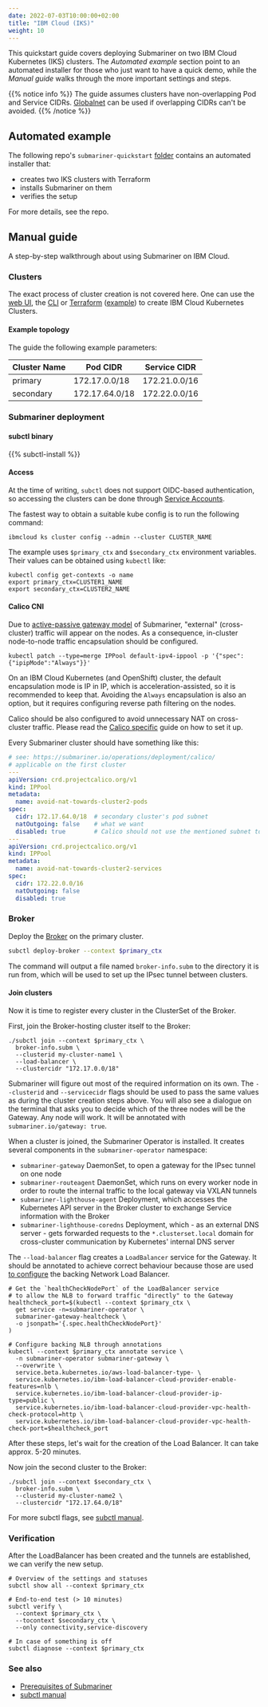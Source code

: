 ```yaml
---
date: 2022-07-03T10:00:00+02:00
title: "IBM Cloud (IKS)"
weight: 10
---
```


This quickstart guide covers deploying Submariner on two IBM Cloud Kubernetes (IKS) clusters.
The *Automated example* section point to an automated installer for those who just want to have a quick demo,
while the *Manual guide* walks through the more important settings and steps.

{{% notice info %}}
The guide assumes clusters have non-overlapping Pod and Service CIDRs.
[Globalnet](https://submariner.io/getting-started/architecture/globalnet/) can be used if overlapping CIDRs can't be avoided.
{{% /notice %}}

## Automated example

The following repo's `submariner-quickstart` [folder](https://github.com/IBM-Cloud/kube-samples/tree/master/submariner-quickstart)
contains an automated installer that:

- creates two IKS clusters with Terraform
- installs Submariner on them
- verifies the setup

For more details, see the repo.

## Manual guide

A step-by-step walkthrough about using Submariner on IBM Cloud.

### Clusters

The exact process of cluster creation is not covered here.
One can use the [web UI](https://cloud.ibm.com/docs/containers?topic=containers-getting-started&interface=ui),
the [CLI](https://cloud.ibm.com/docs/containers?topic=containers-getting-started&interface=cli) or
[Terraform](https://registry.terraform.io/providers/IBM-Cloud/ibm/latest)
([example](https://registry.terraform.io/providers/IBM-Cloud/ibm/latest/docs/resources/container_cluster#vpc-generation-2-ibm-cloud-kubernetes-service-cluster))
to create IBM Cloud Kubernetes Clusters.

#### Example topology

The guide the following example parameters:

| Cluster Name | Pod CIDR       | Service CIDR  |
|--------------|----------------|---------------|
| primary      | 172.17.0.0/18  | 172.21.0.0/16 |
| secondary    | 172.17.64.0/18 | 172.22.0.0/16 |

### Submariner deployment

#### subctl binary

{{% subctl-install %}}

#### Access

At the time of writing, `subctl` does not support OIDC-based authentication,
so accessing the clusters can be done through [Service Accounts](https://kubernetes.io/docs/concepts/security/service-accounts/).

The fastest way to obtain a suitable kube config is to run the following command:

```shell
ibmcloud ks cluster config --admin --cluster CLUSTER_NAME
```

The example uses `$primary_ctx` and `$secondary_ctx` environment variables.
Their values can be obtained using `kubectl` like:

```shell
kubectl config get-contexts -o name
export primary_ctx=CLUSTER1_NAME
export secondary_ctx=CLUSTER2_NAME
```

#### Calico CNI

Due to [active-passive gateway model](https://submariner.io/getting-started/architecture/gateway-engine/)
of Submariner, "external" (cross-cluster) traffic will appear on the nodes.
As a consequence, in-cluster node-to-node traffic encapsulation should be configured.

```shell
kubectl patch --type=merge IPPool default-ipv4-ippool -p '{"spec":{"ipipMode":"Always"}}'
```

On an IBM Cloud Kubernetes (and OpenShift) cluster, the default encapsulation mode is IP in IP,
which is acceleration-assisted, so it is recommended to keep that.
Avoiding the `Always` encapsulation is also an option, but it requires configuring reverse path filtering on the nodes.

Calico should be also configured to avoid unnecessary NAT on cross-cluster traffic.
Please read the [Calico specific](https://submariner.io/operations/deployment/calico/) guide on how to set it up.

Every Submariner cluster should have something like this:

```yaml
# see: https://submariner.io/operations/deployment/calico/
# applicable on the first cluster
---
apiVersion: crd.projectcalico.org/v1
kind: IPPool
metadata:
  name: avoid-nat-towards-cluster2-pods
spec:
  cidr: 172.17.64.0/18  # secondary cluster's pod subnet
  natOutgoing: false    # what we want
  disabled: true        # Calico should not use the mentioned subnet to assign IPs from
---
apiVersion: crd.projectcalico.org/v1
kind: IPPool
metadata:
  name: avoid-nat-towards-cluster2-services
spec:
  cidr: 172.22.0.0/16
  natOutgoing: false
  disabled: true
```

### Broker

Deploy the [Broker](https://submariner.io/getting-started/architecture/broker/) on the primary cluster.

``` bash
subctl deploy-broker --context $primary_ctx
```

The command will output a file named `broker-info.subm` to the directory it is run from, which will be used to set up the
IPsec tunnel between clusters.

#### Join clusters

Now it is time to register every cluster in the ClusterSet of the Broker.

First, join the Broker-hosting cluster itself to the Broker:

```shell
./subctl join --context $primary_ctx \
  broker-info.subm \
  --clusterid my-cluster-name1 \
  --load-balancer \
  --clustercidr "172.17.0.0/18"
```

Submariner will figure out most of the required information on its own.
The `--clusterid` and `--servicecidr` flags should be used to pass the same
values as during the cluster creation steps above.
You will also see a dialogue on the terminal that asks you to decide which of the three
nodes will be the Gateway.
Any node will work. It will be annotated with `submariner.io/gateway: true`.

When a cluster is joined, the Submariner Operator is installed.
It creates several components in the `submariner-operator` namespace:

- `submariner-gateway` DaemonSet, to open a gateway for the IPsec tunnel on one node
- `submariner-routeagent` DaemonSet, which runs on every worker node in order to route the internal traffic to the local gateway
via VXLAN tunnels
- `submariner-lighthouse-agent` Deployment, which accesses the Kubernetes API server in the Broker cluster to exchange Service
information with the Broker
- `submariner-lighthouse-coredns` Deployment, which - as an external DNS server - gets forwarded requests to the
`*.clusterset.local` domain for cross-cluster communication by Kubernetes' internal DNS server

The `--load-balancer` flag creates a `LoadBalancer` service for the Gateway.
It should be annotated to achieve correct behaviour
because those are used [to configure](https://cloud.ibm.com/docs/containers?topic=containers-vpc-lbaas#setup_vpc_nlb)
the backing Network Load Balancer.

```shell
# Get the `healthCheckNodePort` of the LoadBalancer service
# to allow the NLB to forward traffic "directly" to the Gateway
healthcheck_port=$(kubectl --context $primary_ctx \
  get service -n=submariner-operator \
  submariner-gateway-healtcheck \
  -o jsonpath='{.spec.healthCheckNodePort}'
)

# Configure backing NLB through annotations
kubectl --context $primary_ctx annotate service \
  -n submariner-operator submariner-gateway \
  --overwrite \
  service.beta.kubernetes.io/aws-load-balancer-type- \
  service.kubernetes.io/ibm-load-balancer-cloud-provider-enable-features=nlb \
  service.kubernetes.io/ibm-load-balancer-cloud-provider-ip-type=public \
  service.kubernetes.io/ibm-load-balancer-cloud-provider-vpc-health-check-protocol=http \
  service.kubernetes.io/ibm-load-balancer-cloud-provider-vpc-health-check-port=$healthcheck_port
```

After these steps, let's wait for the creation of the Load Balancer. It can take approx. 5-20 minutes.

Now join the second cluster to the Broker:

```shell
./subctl join --context $secondary_ctx \
  broker-info.subm \
  --clusterid my-cluster-name2 \
  --clustercidr "172.17.64.0/18"
```

For more subctl flags, see [subctl manual](https://submariner.io/operations/deployment/subctl/).

### Verification

After the LoadBalancer has been created and the tunnels are established,
we can verify the new setup.

```shell
# Overview of the settings and statuses
subctl show all --context $primary_ctx

# End-to-end test (> 10 minutes)
subctl verify \
  --context $primary_ctx \
  --tocontext $secondary_ctx \
  --only connectivity,service-discovery

# In case of something is off
subctl diagnose --context $primary_ctx
```

### See also

- [Prerequisites of Submariner](https://submariner.io/getting-started/#prerequisites)
- [subctl manual](https://submariner.io/operations/deployment/subctl/)
